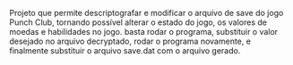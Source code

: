 Projeto que permite descriptografar e modificar o arquivo de save do jogo Punch Club, tornando possível alterar o estado do jogo, os valores de moedas e habilidades no jogo. basta rodar o programa, substituir 
o valor desejado no arquivo decryptado, rodar o programa novamente, e finalmente substituir o arquivo save.dat com o arquivo gerado.
